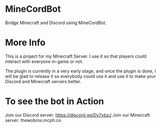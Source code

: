 # MineCordBot
Bridge Minecraft and Discord using MineCordBot.

# More Info
This is a project for my Minecraft Server. I use it so that players could interact
with everyone in-game or not.

The plugin is currently in a very early stage, and once the plugin is done, I will be
glad to release it so everybody could use it and use it to make your Discord and
Minecraft servers better.

# To see the bot in Action
Join our Discord server: https://discord.gg/Dv7vbzJ
Join our Minecraft server: thewobros.mcph.co
